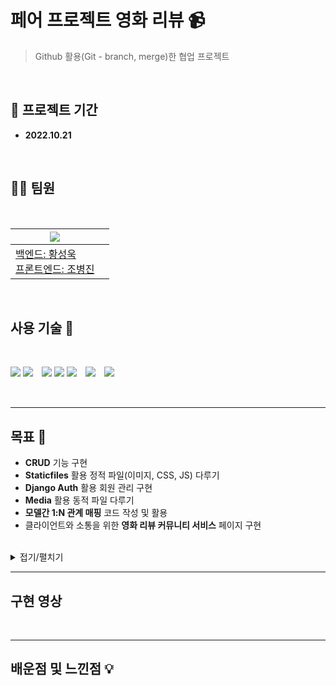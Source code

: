 # 페어 프로젝트 영화 리뷰 📹

> Github 활용(Git - branch, merge)한 협업 프로젝트

<br/>

## **📅 프로젝트 기간**

- **2022.10.21**

<br/>

## **🧑‍💻 팀원**

<br/>

<a href="https://github.com/kkinter/pair_pjt_4/graphs/contributors">

| <img src="https://contrib.rocks/image?repo=kkinter/pair_pjt_4" /> |     |
| ----------------------------------------------------------------- | --- |
| 백엔드: 황성욱<br />프론트엔드: 조병진                            |     |

</a>

<br/>

## **사용 기술 💼**

<br/>

<img src="https://img.shields.io/badge/HTML5-E34F26?style=flat-square&logo=HTML5&logoColor=ffffff"/> <img src="https://img.shields.io/badge/CSS3-1572B6?style=flat-square&logo=CSS3&logoColor=ffffff"/>　<img src="https://img.shields.io/badge/Python-3776AB?style=flat-square&logo=Python&logoColor=ffffff"/> <img src="https://img.shields.io/badge/Django-092E20?style=flat-square&logo=Django&logoColor=ffffff"/> <img src="https://img.shields.io/badge/Visual Studio Code-007ACC?style=flat-square&logo=Visual Studio Code&logoColor=ffffff"/>　<img src="https://img.shields.io/badge/Git-F05032?style=flat-square&logo=Git&logoColor=ffffff"/>　<img src="https://img.shields.io/badge/GitHub-181717?style=flat-square&logo=GitHub&logoColor=ffffff"/>

<br/>

---

## **목표 🎯**

- **CRUD** 기능 구현
- **Staticfiles** 활용 정적 파일(이미지, CSS, JS) 다루기
- **Django Auth** 활용 회원 관리 구현
- **Media** 활용 동적 파일 다루기
- **모델간 1:N 관계 매핑** 코드 작성 및 활용
- 클라이언트와 소통을 위한 **영화 리뷰 커뮤니티 서비스** 페이지 구현

<br/>

<details>
<summary>접기/펼치기</summary>

<br/>

### **영화 관리**

> TMDB에서 가져온 영화 데이터를 바탕으로 **해당 영화의 리뷰를 작성**합니다.

1. **영화 목록 조회**
   - 영화 평점 출력

---

### **회원 관리**

> **로그인한 사용자만** 회원관리 및 프로필 관리를 할 수 있습니다.

1. **회원가입**
2. **로그인 및 로그아웃**
3. **회원정보 수정 및 삭제**
   - 비밀번호 변경
4. **프로필 사진 첨부**
   - (프로필 사진이 없다면) 대체 이미지 출력
5. **프로필 사진 수정 및 삭제**

---

### **리뷰 관리**

> **로그인한 사용자만** 리뷰 생성이 가능하고, **리뷰를 생성한 사용자만** 수정 및 삭제 버튼이 보이고 수정 및 삭제할 수 있습니다.

1. **리뷰 작성**
   - 이미지 추가 기능 구현
2. **리뷰 목록 조회**
   - 프로필 이미지 출력
   - 리뷰 이미지 출력
   - 업데이트 시간 출력
   - (댓글이 있다면) 댓글 수 출력
   - (좋아요가 있다면) 좋아요 수 출력
3. **리뷰 정보 조회**
   - 리뷰 수정 및 삭제
   - 댓글 작성 및 목록 조회
   - 댓글 삭제
   - 좋아요 기능 구현
4. **리뷰 수정 및 삭제**

---

### **댓글 관리**

> **로그인한 사용자만** 댓글을 생성 및 조회가 가능하고, **댓글을 생성한 사용자만** 삭제 버튼이 보이고 삭제할 수 있습니다.

1. **댓글 생성**
2. **댓글 목록 조회**
3. **댓글 삭제**

</details>

---

## **구현 영상**

<br/>

---

## **배운점 및 느낀점 💡**

